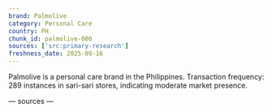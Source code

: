 ```yaml
---
brand: Palmolive
category: Personal Care
country: PH
chunk_id: palmolive-000
sources: ['src:primary-research']
freshness_date: 2025-09-16
---
```


Palmolive is a personal care brand in the Philippines. Transaction frequency: 289 instances in sari-sari stores, indicating moderate market presence.

— sources —
